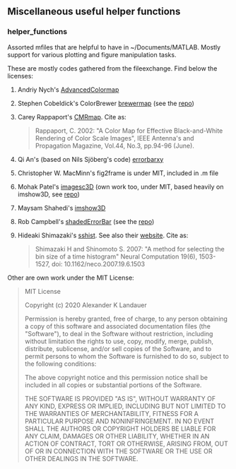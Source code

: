 ## Miscellaneous useful helper functions
### helper_functions
Assorted mfiles that are helpful to have in ~/Documents/MATLAB. Mostly support for various plotting and figure manipulation tasks.

These are mostly codes gathered from the fileexchange. Find below the licenses:

1. Andriy Nych's [AdvancedColormap](./licenses/AdvancedColormapLicense.txt)
2. Stephen Cobeldick's ColorBrewer [brewermap](./licenses/brewerMapLicense.txt) (see the [repo](https://github.com/DrosteEffect/BrewerMap))
3. Carey Rappaport's [CMRmap](./licenses/cmrMapLicense.txt). Cite as: 

   > Rappaport, C. 2002: "A Color Map for Effective Black-and-White Rendering of Color Scale Images", IEEE Antenna's and Propagation Magazine, Vol.44, No.3, pp.94-96 (June).

4. Qi An's (based on Nils Sjöberg's code) [errorbarxy](./licenses/errorbarxyLicense.txt)
5. Christopher W. MacMinn's fig2frame is under MIT, included in .m file
6. Mohak Patel's [imagesc3D](./licenses/imagesc3DLicense.txt) (own work too, under MIT, based heavily on imshow3D, see [repo](https://github.com/mohakpatel/imagesc3D))
7. Maysam Shahedi's [imshow3D](./licenses/imshow3DLicense.txt)
8. Rob Campbell's [shadedErrorBar](./licenses/shadedErrorBarLicense.txt) (see the [repo](https://github.com/raacampbell/shadedErrorBar))
9. Hideaki Shimazaki's [sshist](./licenses/sshistLicense.txt). See also their [website](http://2000.jukuin.keio.ac.jp/shimazaki/res/histogram.html). Cite as: 

   > Shimazaki H and Shinomoto S. 2007: "A method for selecting the bin size of a time histogram" Neural Computation 19(6), 1503-1527, doi: 10.1162/neco.2007.19.6.1503


Other are own work under the MIT License:
> MIT License
> 
> Copyright (c) 2020 Alexander K Landauer
> 
> Permission is hereby granted, free of charge, to any person obtaining a copy
> of this software and associated documentation files (the "Software"), to deal
> in the Software without restriction, including without limitation the rights
> to use, copy, modify, merge, publish, distribute, sublicense, and/or sell
> copies of the Software, and to permit persons to whom the Software is
> furnished to do so, subject to the following conditions:
> 
> The above copyright notice and this permission notice shall be included in all
> copies or substantial portions of the Software.
> 
> THE SOFTWARE IS PROVIDED "AS IS", WITHOUT WARRANTY OF ANY KIND, EXPRESS OR
> IMPLIED, INCLUDING BUT NOT LIMITED TO THE WARRANTIES OF MERCHANTABILITY,
> FITNESS FOR A PARTICULAR PURPOSE AND NONINFRINGEMENT. IN NO EVENT SHALL THE
> AUTHORS OR COPYRIGHT HOLDERS BE LIABLE FOR ANY CLAIM, DAMAGES OR OTHER
> LIABILITY, WHETHER IN AN ACTION OF CONTRACT, TORT OR OTHERWISE, ARISING FROM,
> OUT OF OR IN CONNECTION WITH THE SOFTWARE OR THE USE OR OTHER DEALINGS IN THE
> SOFTWARE.


